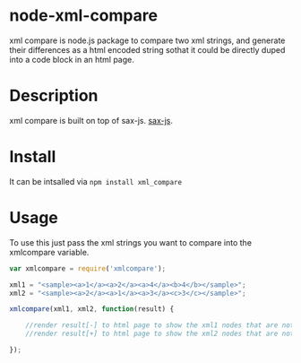 node-xml-compare
===========

xml compare is node.js package to compare two xml strings,
and generate their differences as a html encoded string sothat 
it could be directly duped into a code block in an html page.

Description
===========

xml compare is built on top of sax-js. 
[sax-js](https://github.com/isaacs/sax-js/).


Install
===========
It can be intsalled via
`npm install xml_compare`



Usage
=====

To use this just pass the xml strings you want to compare into the xmlcompare variable.

```javascript
var xmlcompare = require('xmlcompare');

xml1 = "<sample><a>1</a><a>2</a><a>4</a><b>4</b></sample>";
xml2 = "<sample><a>2</a><a>1</a><a>3</a><c>3</c></sample>";

xmlcompare(xml1, xml2, function(result) {

	//render result[-] to html page to show the xml1 nodes that are not in xml2
	//render result[+] to html page to show the xml2 nodes that are not in xml1

});


```

